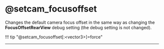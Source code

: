 # @setcam_focusoffset

Changes the default camera focus offset in the same way as changing the **FocusOffsetRearView** debug setting (the debug setting is not changed).

!!! tip "@setcam_focusoffset[:&lt;vector3&gt;]=force"

---
